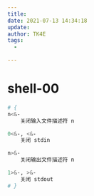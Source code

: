 ```yaml
---
title:
date: 2021-07-13 14:34:18
update:
author: TK4E
tags:
  -

---
```


# shell-00


```sh
# {
n<&-
    关闭输入文件描述符 n

0<&-, <&-
    关闭 stdin

n>&-
    关闭输出文件描述符 n

1>&-, >&-
    关闭 stdout
# }

```
